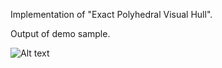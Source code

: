 Implementation of "Exact Polyhedral Visual Hull".

Output of demo sample.

 ![Alt text]( EPVH/datasets/visualhull_result.png?raw=true "Visual Hull of alien")


